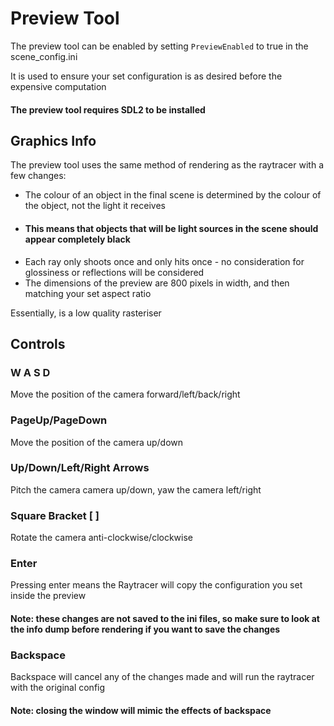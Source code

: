 # Preview Tool

The preview tool can be enabled by setting `PreviewEnabled` to true in the scene_config.ini

It is used to ensure your set configuration is as desired before the expensive computation 

#### The preview tool requires SDL2 to be installed

## Graphics Info
The preview tool uses the same method of rendering as the raytracer with a few changes:

- The colour of an object in the final scene is determined by the colour of the object, not the light it receives
- #### This means that objects that will be light sources in the scene should appear completely black
- Each ray only shoots once and only hits once - no consideration for glossiness or reflections will be considered
- The dimensions of the preview are 800 pixels in width, and then matching your set aspect ratio

Essentially, is a low quality rasteriser

## Controls

### W A S D 
Move the position of the camera forward/left/back/right 

### PageUp/PageDown 
Move the position of the camera up/down 

### Up/Down/Left/Right Arrows
Pitch the camera camera up/down, yaw the camera left/right 

### Square Bracket [ ]
Rotate the camera anti-clockwise/clockwise 

### Enter 
Pressing enter means the Raytracer will copy the configuration you set inside the preview 

#### Note: these changes are not saved to the ini files, so make sure to look at the info dump before rendering if you want to save the changes

### Backspace 
Backspace will cancel any of the changes made and will run the raytracer with the original config 

#### Note: closing the window will mimic the effects of backspace
